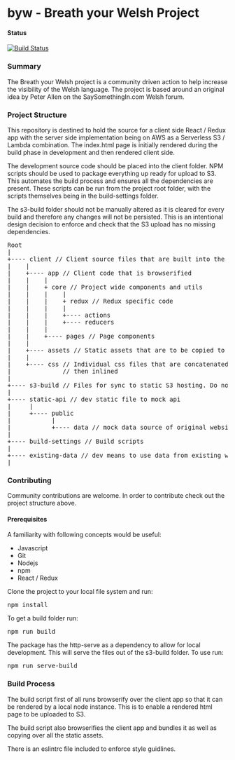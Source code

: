# byw - Breath your Welsh Project

#### Status

[![Build Status](https://travis-ci.org/rase-rocks/byw.svg?branch=master)](https://travis-ci.org/rase-rocks/byw)

### Summary

The Breath your Welsh project is a community driven action to help increase the visibility of the Welsh language. The project is based around an original idea by Peter Allen on the SaySomethingIn.com Welsh forum.

### Project Structure

This repository is destined to hold the source for a client side React / Redux app with the server side implementation being on AWS as a Serverless S3 / Lambda combination. The index.html page is initially rendered during the build phase in development and then rendered client side.

The development source code should be placed into the client folder. NPM scripts should be used to package everything up ready for upload to S3. This automates the build process and ensures all the dependencies are present. These scripts can be run from the project root folder, with the scripts themselves being in the build-settings folder.

The s3-build folder should not be manually altered as it is cleared for every build and therefore any changes will not be persisted. This is an intentional design decision to enforce and check that the S3 upload has no missing dependencies.

<pre>
Root
|
+---- client // Client source files that are built into the s3-build folder
|    |
|    +---- app // Client code that is browserified
|    |    |
|    |    + core // Project wide components and utils
|    |    |    |
|    |    |    + redux // Redux specific code
|    |    |    |
|    |    |    +---- actions
|    |    |    +---- reducers
|    |    |
|    |    +---- pages // Page components
|    |
|    +---- assets // Static assets that are to be copied to S3
|    |
|    +---- css // Individual css files that are concatenated and striped of unused classes
|              // then inlined
|
+---- s3-build // Files for sync to static S3 hosting. Do not update this folder manually
|
+---- static-api // dev static file to mock api
|     |
|     +---- public
|           |
|           +---- data // mock data source of original website data
|
+---- build-settings // Build scripts
|
+---- existing-data // dev means to use data from existing website datasource
|
</pre>

### Contributing

Community contributions are welcome. In order to contribute check out the project structure above.

#### Prerequisites

A familiarity with following concepts would be useful:

+ Javascript
+ Git
+ Nodejs
+ npm
+ React / Redux

Clone the project to your local file system and run:

<pre>npm install</pre>

To get a build folder run:

<pre>npm run build</pre>

The package has the http-serve as a dependency to allow for local development. This will serve the files out of the s3-build folder. To use run:

<pre>npm run serve-build</pre>

### Build Process

The build script first of all runs browserify over the client app so that it can be rendered by a local node instance. This is to enable a rendered html page to be uploaded to S3. 

The build script also browserifies the client app and bundles it as well as copying over all the static assets.



There is an eslintrc file included to enforce style guidlines.


